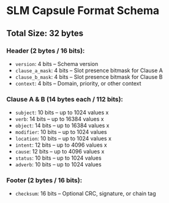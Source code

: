 # SLM Capsule Format Schema

## Total Size: 32 bytes

### Header (2 bytes / 16 bits):
- `version`: 4 bits – Schema version
- `clause_a_mask`: 4 bits – Slot presence bitmask for Clause A
- `clause_b_mask`: 4 bits – Slot presence bitmask for Clause B
- `context`: 4 bits – Domain, priority, or other context

### Clause A & B (14 bytes each / 112 bits):
- `subject`: 10 bits – up to 1024 values x
- `verb`: 14 bits – up to 16384 values x
- `object`: 14 bits – up to 16384 values x
- `modifier`: 10 bits – up to 1024 values
- `location`: 10 bits – up to 1024 values x
- `intent`: 12 bits – up to 4096 values x
- `cause`: 12 bits – up to 4096 values x
- `status`: 10 bits – up to 1024 values
- `adverb`: 10 bits – up to 1024 values

### Footer (2 bytes / 16 bits):
- `checksum`: 16 bits – Optional CRC, signature, or chain tag